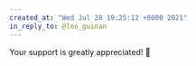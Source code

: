 ```yaml
---
created_at: "Wed Jul 28 19:25:12 +0000 2021"
in_reply_to: @leo_guinan
---
```


Your support is greatly appreciated! 🙏